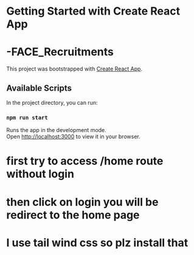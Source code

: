 # Getting Started with Create React App
# -FACE_Recruitments
This project was bootstrapped with [Create React App](https://github.com/facebook/create-react-app).

## Available Scripts

In the project directory, you can run:

### `npm run start`

Runs the app in the development mode.\
Open [http://localhost:3000](http://localhost:3000) to view it in your browser.

# first try to access /home route without login
#  then click on login you will be redirect to the home page 
#  I use tail wind css so plz install that 
